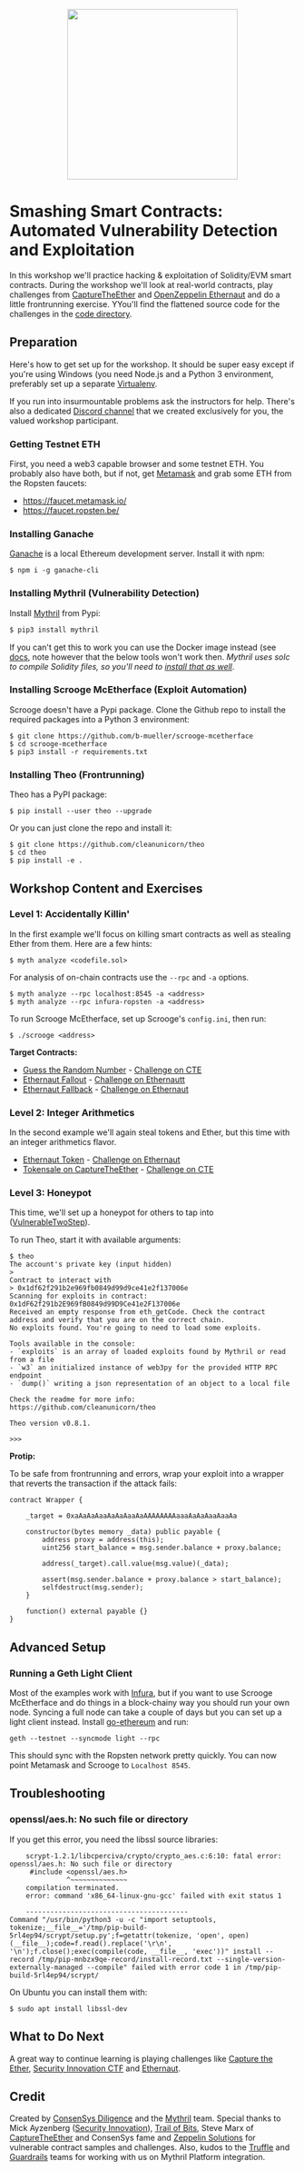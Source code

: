 <p align="center">
	<img src="/static/smashing.png" height="300px"/>
</p>

# Smashing Smart Contracts: Automated Vulnerability Detection and Exploitation

In this workshop we'll practice hacking & exploitation of Solidity/EVM smart contracts. During the workshop we'll look at  real-world contracts, play challenges from [CaptureTheEther](https://capturetheether.com) and [OpenZeppelin Ethernaut](https://ethernaut.openzeppelin.com) and do a little frontrunning exercise. YYou'll find the flattened source code for the challenges in the [code directory](./code).

## Preparation

Here's how to get set up for the workshop. It should be super easy except if you're using Windows (you need Node.js and a Python 3 environment, preferably set up a separate [Virtualenv](https://virtualenv.pypa.io/en/latest/).

If you run into insurmountable problems ask the instructors for help. There's also a dedicated [Discord channel](https://discord.gg/AQZu4jN) that we created exclusively for you, the valued workshop participant.

### Getting Testnet ETH

First, you need a web3 capable browser and some testnet ETH. You probably also have both, but if not, get [Metamask](https://metamask.io) and grab some ETH from the Ropsten faucets:

- https://faucet.metamask.io/
- https://faucet.ropsten.be/

### Installing Ganache

[Ganache](https://www.trufflesuite.com/ganache) is a local Ethereum development server. Install it with npm:

```console
$ npm i -g ganache-cli
```

### Installing Mythril (Vulnerability Detection)

Install [Mythril](https://github.com/ConsenSys/mythril) from Pypi:

```bash
$ pip3 install mythril
```

If you can't get this to work you can use the Docker image instead (see [docs](https://mythril-classic.readthedocs.io/en/master/installation.html), note however that the below tools won't work then.
_Mythril uses solc to compile Solidity files, so you'll need to [install that as well](https://solidity.readthedocs.io/en/latest/installing-solidity.html#binary-packages)_.

### Installing Scrooge McEtherface (Exploit Automation)

Scrooge doesn't have a Pypi package. Clone the Github repo to install the required packages into a Python 3 environment:

```
$ git clone https://github.com/b-mueller/scrooge-mcetherface
$ cd scrooge-mcetherface
$ pip3 install -r requirements.txt
```

### Installing Theo (Frontrunning)

Theo has a PyPI package:
```console
$ pip install --user theo --upgrade
```

Or you can just clone the repo and install it:
```console
$ git clone https://github.com/cleanunicorn/theo
$ cd theo
$ pip install -e .
```

## Workshop Content and Exercises

### Level 1: Accidentally Killin'

In the first example we'll focus on killing smart contracts as well as stealing Ether from them. Here are a few hints:

```
$ myth analyze <codefile.sol>
```

For analysis of on-chain contracts use the `--rpc` and `-a` options.

```
$ myth analyze --rpc localhost:8545 -a <address>
$ myth analyze --rpc infura-ropsten -a <address>
```

To run Scrooge McEtherface, set up Scrooge's `config.ini`, then run:

```
$ ./scrooge <address>
```

**Target Contracts:**

- [Guess the Random Number](./code/RandomNumber.sol) - [Challenge on CTE](https://capturetheether.com/challenges/lotteries/guess-the-random-number/)
- [Ethernaut Fallout](./code/Fallout.sol) - [Challenge on Ethernautt](https://ethernaut.openzeppelin.com/level/0x220beee334f1c1f8078352d88bcc4e6165b792f6)
- [Ethernaut Fallback](./code/Fallback.sol) - [Challenge on Ethernaut](https://ethernaut.openzeppelin.com/level/0x234094aac85628444a82dae0396c680974260be7)

### Level 2: Integer Arithmetics

In the second example we'll again steal tokens and Ether, but this time with an integer arithmetics flavor.

- [Ethernaut Token](./code/Token.sol) - [Challenge on Ethernaut](https://ethernaut.openzeppelin.com/level/0x6545df87f57d21cb096a0bfcc53a70464d062512)
- [Tokensale on CaptureTheEther](./code/TokenSale.sol) - [Challenge on CTE](https://capturetheether.com/challenges/math/token-sale/)

### Level 3: Honeypot

This time, we'll set up a honeypot for others to tap into ([VulnerableTwoStep](./code/VulnerableTwoStep.sol)).

To run Theo, start it with available arguments:
```console
$ theo
The account's private key (input hidden)
> 
Contract to interact with
> 0x1df62f291b2e969fb0849d99d9ce41e2f137006e
Scanning for exploits in contract: 0x1dF62f291b2E969fB0849d99D9Ce41e2F137006e
Received an empty response from eth_getCode. Check the contract address and verify that you are on the correct chain.
No exploits found. You're going to need to load some exploits.

Tools available in the console:
- `exploits` is an array of loaded exploits found by Mythril or read from a file
- `w3` an initialized instance of web3py for the provided HTTP RPC endpoint
- `dump()` writing a json representation of an object to a local file

Check the readme for more info:
https://github.com/cleanunicorn/theo

Theo version v0.8.1.

>>>

```
**Protip:**

To be safe from frontrunning and errors, wrap your exploit into a wrapper that reverts the transaction if the attack fails:

```
contract Wrapper {
    
	_target = 0xaAaAaAaaAaAaAaaAaAAAAAAAAaaaAaAaAaaAaaAa

    constructor(bytes memory _data) public payable {
        address proxy = address(this);
        uint256 start_balance = msg.sender.balance + proxy.balance;
        
        address(_target).call.value(msg.value)(_data);
        
        assert(msg.sender.balance + proxy.balance > start_balance);
        selfdestruct(msg.sender);
    }
     
    function() external payable {}
}
```

## Advanced Setup

### Running a Geth Light Client

Most of the examples work with [Infura](https://www.infura.io), but if you want to use Scrooge McEtherface and do things in a block-chainy way you should run your own node. Syncing a full node can take a couple of days but you can set up a light client instead. Install [go-ethereum](https://github.com/ethereum/go-ethereum/wiki/Installing-Geth) and run:

```
geth --testnet --syncmode light --rpc
```

This should sync with the Ropsten network pretty quickly. You can now point Metamask and Scrooge to `Localhost 8545`.

## Troubleshooting

### openssl/aes.h: No such file or directory

If you get this error, you need the libssl source libraries:

```
    scrypt-1.2.1/libcperciva/crypto/crypto_aes.c:6:10: fatal error: openssl/aes.h: No such file or directory
     #include <openssl/aes.h>
              ^~~~~~~~~~~~~~~
    compilation terminated.
    error: command 'x86_64-linux-gnu-gcc' failed with exit status 1
    
    ----------------------------------------
Command "/usr/bin/python3 -u -c "import setuptools, tokenize;__file__='/tmp/pip-build-5rl4ep94/scrypt/setup.py';f=getattr(tokenize, 'open', open)(__file__);code=f.read().replace('\r\n', '\n');f.close();exec(compile(code, __file__, 'exec'))" install --record /tmp/pip-mnbzx9qe-record/install-record.txt --single-version-externally-managed --compile" failed with error code 1 in /tmp/pip-build-5rl4ep94/scrypt/
```

On Ubuntu you can install them with:
```console
$ sudo apt install libssl-dev
```

## What to Do Next

A great way to continue learning is playing challenges like [Capture the Ether](https://capturetheether.com), [Security Innovation CTF](https://blockchain-ctf.securityinnovation.com) and [Ethernaut](https://ethernaut.zeppelin.solutions).

## Credit

Created by [ConsenSys Diligence](https://consensys.net/diligence/) and the [Mythril](https://mythril.ai) team. Special thanks to Mick Ayzenberg ([Security Innovation](https://www.securityinnovation.com)), [Trail of Bits](https://www.trailofbits.com), Steve Marx of [CaptureTheEther](https://capturetheether.com) and ConsenSys fame and [Zeppelin Solutions](https://zeppelin.solutions) for vulnerable contract samples and challenges. Also, kudos to the [Truffle](https://truffleframework.com) and [Guardrails](https://www.guardrails.io) teams for working with us on Mythril Platform integration.

